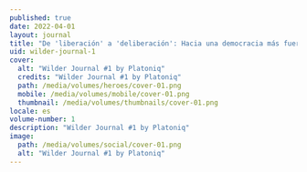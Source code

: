 ```yaml
---
published: true
date: 2022-04-01
layout: journal
title: "De 'liberación' a 'deliberación': Hacia una democracia más fuerte"
uid: wilder-journal-1
cover:
  alt: "Wilder Journal #1 by Platoniq"
  credits: "Wilder Journal #1 by Platoniq"
  path: /media/volumes/heroes/cover-01.png
  mobile: /media/volumes/mobile/cover-01.png
  thumbnail: /media/volumes/thumbnails/cover-01.png
locale: es
volume-number: 1
description: "Wilder Journal #1 by Platoniq"
image:
  path: /media/volumes/social/cover-01.png
  alt: "Wilder Journal #1 by Platoniq"
---
```

